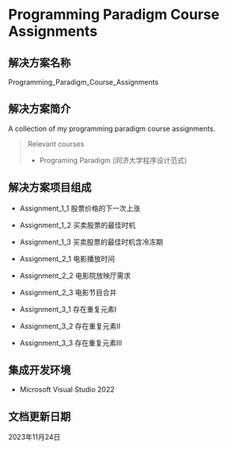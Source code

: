 # Programming Paradigm Course Assignments

## 解决方案名称

Programming_Paradigm_Course_Assignments

## 解决方案简介

A collection of my programming paradigm course assignments.

> Relevant courses
> * Programing Paradigm (同济大学程序设计范式)

## 解决方案项目组成

* Assignment_1_1 股票价格的下一次上涨

* Assignment_1_2 买卖股票的最佳时机

* Assignment_1_3 买卖股票的最佳时机含冷冻期

* Assignment_2_1 电影播放时间

* Assignment_2_2 电影院放映厅需求

* Assignment_2_3 电影节目合并

* Assignment_3_1 存在重复元素Ⅰ

* Assignment_3_2 存在重复元素Ⅱ

* Assignment_3_3 存在重复元素Ⅲ

## 集成开发环境

* Microsoft Visual Studio 2022

## 文档更新日期

2023年11月24日